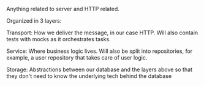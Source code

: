 Anything related to server and HTTP related.

Organized in 3 layers:

Transport: How we deliver the message, in our case HTTP. Will also contain tests with mocks as it orchestrates tasks.

Service: Where business logic lives. Will also be split into repositories, for example, a user repository that takes care of user logic.

Storage: Abstractions between our database and the layers above so that they don't need to know the underlying tech behind the database
